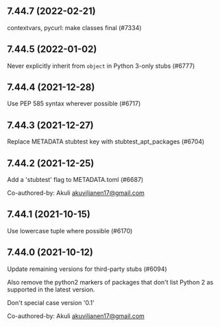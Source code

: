 ## 7.44.7 (2022-02-21)

contextvars, pycurl: make classes final (#7334)

## 7.44.5 (2022-01-02)

Never explicitly inherit from `object` in Python 3-only stubs (#6777)

## 7.44.4 (2021-12-28)

Use PEP 585 syntax wherever possible (#6717)

## 7.44.3 (2021-12-27)

Replace METADATA stubtest key with stubtest_apt_packages (#6704)

## 7.44.2 (2021-12-25)

Add a 'stubtest' flag to METADATA.toml (#6687)

Co-authored-by: Akuli <akuviljanen17@gmail.com>

## 7.44.1 (2021-10-15)

Use lowercase tuple where possible (#6170)

## 7.44.0 (2021-10-12)

Update remaining versions for third-party stubs (#6094)

Also remove the python2 markers of packages that don't list Python 2
as supported in the latest version.

Don't special case version '0.1'

Co-authored-by: Akuli <akuviljanen17@gmail.com>

